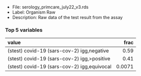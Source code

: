 

* File: serology_primcare_july22_v3.rds
* Label: Organism Raw
* Description: Raw data of the test result from the assay

### Top 5 variables
| value                                       |   frac |
|:--------------------------------------------|-------:|
| (stest) covid-19 (sars-cov-2) igg,negative  | 0.59   |
| (stest) covid-19 (sars-cov-2) igg,>positive | 0.41   |
| (stest) covid-19 (sars-cov-2) igg,equivocal | 0.0071 |
        